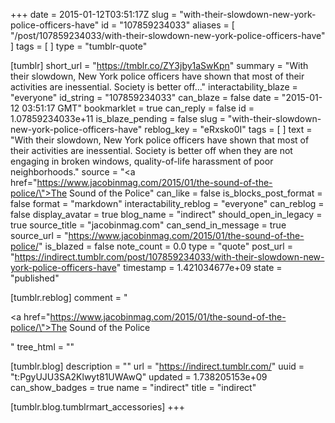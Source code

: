 +++
date = 2015-01-12T03:51:17Z
slug = "with-their-slowdown-new-york-police-officers-have"
id = "107859234033"
aliases = [ "/post/107859234033/with-their-slowdown-new-york-police-officers-have" ]
tags = [ ]
type = "tumblr-quote"

[tumblr]
short_url = "https://tmblr.co/ZY3jby1aSwKpn"
summary = "With their slowdown, New York police officers have shown that most of their activities are inessential. Society is better off..."
interactability_blaze = "everyone"
id_string = "107859234033"
can_blaze = false
date = "2015-01-12 03:51:17 GMT"
bookmarklet = true
can_reply = false
id = 1.07859234033e+11
is_blaze_pending = false
slug = "with-their-slowdown-new-york-police-officers-have"
reblog_key = "eRxsko0I"
tags = [ ]
text = "With their slowdown, New York police officers have shown that most of their activities are inessential. Society is better off when they are not engaging in broken windows, quality-of-life harassment of poor neighborhoods."
source = "<a href=\"https://www.jacobinmag.com/2015/01/the-sound-of-the-police/\">The Sound of the Police</a>"
can_like = false
is_blocks_post_format = false
format = "markdown"
interactability_reblog = "everyone"
can_reblog = false
display_avatar = true
blog_name = "indirect"
should_open_in_legacy = true
source_title = "jacobinmag.com"
can_send_in_message = true
source_url = "https://www.jacobinmag.com/2015/01/the-sound-of-the-police/"
is_blazed = false
note_count = 0.0
type = "quote"
post_url = "https://indirect.tumblr.com/post/107859234033/with-their-slowdown-new-york-police-officers-have"
timestamp = 1.421034677e+09
state = "published"

[tumblr.reblog]
comment = "<p><a href=\"https://www.jacobinmag.com/2015/01/the-sound-of-the-police/\">The Sound of the Police</a></p>"
tree_html = ""

[tumblr.blog]
description = ""
url = "https://indirect.tumblr.com/"
uuid = "t:PgyUJU3SA2Klwyt81UWAwQ"
updated = 1.738205153e+09
can_show_badges = true
name = "indirect"
title = "indirect"

[tumblr.blog.tumblrmart_accessories]
+++
